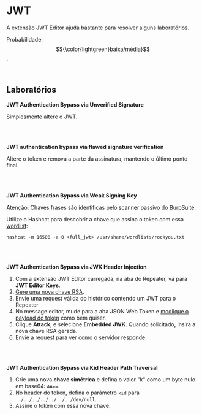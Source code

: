 # JWT

A extensão JWT Editor ajuda bastante para resolver alguns laboratórios.

Probabilidade: $${\color{lightgreen}baixa/média}$$.

<br>

## Laboratórios

**JWT Authentication Bypass via Unverified Signature**

Simplesmente altere o JWT.

<br>
<br>

**JWT authentication bypass via flawed signature verification**

Altere o token e remova a parte da assinatura, mantendo o último ponto final.

<br>
<br>

**JWT Authentication Bypass via Weak Signing Key**

Atenção: Chaves frases são identificas pelo scanner passivo do BurpSuite.

Utilize o Hashcat para descobrir a chave que assina o token com essa [wordlist](https://github.com/wallarm/jwt-secrets/blob/master/jwt.secrets.list):
```
hashcat -m 16500 -a 0 <full_jwt> /usr/share/wordlists/rockyou.txt
```

<br>
<br>

**JWT Authentication Bypass via JWK Header Injection**

1. Com a extensão JWT Editor carregada, na aba do Repeater, vá para **JWT Editor Keys**.
2. [Gere uma nova chave RSA](https://portswigger.net/burp/documentation/desktop/testing-workflow/session-management/jwts#adding-a-jwt-signing-key).
3. Envie uma request válida do histórico contendo um JWT para o Repeater
4. No message editor, mude para a aba JSON Web Token e [modiique o payload do token](https://portswigger.net/burp/documentation/desktop/testing-workflow/session-management/jwts#editing-jwts) como bem quiser.
5. Clique **Attack**, e selecione **Embedded JWK**. Quando solicitado, insira a nova chave RSA gerada.
6. Envie a request para ver como o servidor responde.

<br>
<br>

**JWT Authentication Bypass via Kid Header Path Traversal**
1. Crie uma nova **chave simétrica** e defina o valor "k" como um byte nulo em base64: `AA==`.
2. No header do token, defina o parâmetro `kid` para `../../../../../../../dev/null`.
3. Assine o token com essa nova chave.
